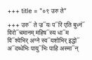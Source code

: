 +++
title = "०९ उरु ते"

+++
उरु᳓ ते ज्र᳓यः प᳓रि एति बुध्नं᳓  
विरो᳓चमानम् महिष᳓स्य धा᳓म  
वि᳓श्वेभिर् अग्ने स्व᳓यशोभिर् इद्धो᳓  
अ᳓दब्धेभिः पायु᳓भिः पाहि अस्मा᳓न्